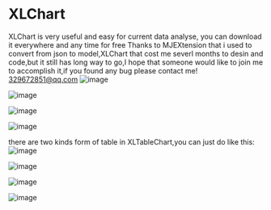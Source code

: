 # XLChart
XLChart is very useful and easy for current data analyse, you can download it everywhere and any time for free
Thanks to MJEXtension that i used to convert from json to model,XLChart that cost me severl months to desin and code,but it still has long way to go,I hope that someone would like to join me to accomplish it,if you found any bug please contact me!
329672851@qq.com
![image](https://github.com/aimsgmiss/XLChart/blob/master/XLChartClient/ScreenShots/XLPieChart.gif)

![image](https://github.com/aimsgmiss/XLChart/blob/master/XLChartClient/ScreenShots/XLQuadrantChart.gif)

![image](https://github.com/aimsgmiss/XLChart/blob/master/XLChartClient/ScreenShots/XLBarUpChart.gif)

![image](https://github.com/aimsgmiss/XLChart/blob/master/XLChartClient/ScreenShots/XLBarRightChart.gif)

 there are two kinds form of table in XLTableChart,you can just do like this:
![image](https://github.com/aimsgmiss/XLChart/blob/master/XLChartClient/ScreenShots/XLTableNormalChart.gif)

![image](https://github.com/aimsgmiss/XLChart/blob/master/XLChartClient/ScreenShots/XLTableChart.gif)

![image](https://github.com/aimsgmiss/XLChart/blob/master/XLChartClient/ScreenShots/XLRadarChart.gif)

![image](https://github.com/aimsgmiss/XLChart/blob/master/XLChartClient/ScreenShots/XLBarLineChart.gif)



